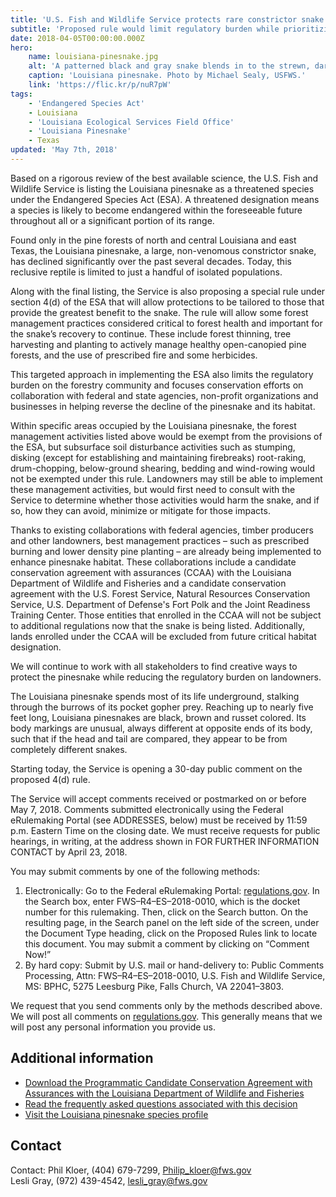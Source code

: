 ```yaml
---
title: 'U.S. Fish and Wildlife Service protects rare constrictor snake of Louisiana, Texas; proposes additional conservation measures'
subtitle: 'Proposed rule would limit regulatory burden while prioritizing conservation of species'
date: 2018-04-05T00:00:00.000Z
hero:
    name: louisiana-pinesnake.jpg
    alt: 'A patterned black and gray snake blends in to the strewn, dark pine needles on the forest floor.'
    caption: 'Louisiana pinesnake. Photo by Michael Sealy, USFWS.'
    link: 'https://flic.kr/p/nuR7pW'
tags:
    - 'Endangered Species Act'
    - Louisiana
    - 'Louisiana Ecological Services Field Office'
    - 'Louisiana Pinesnake'
    - Texas
updated: 'May 7th, 2018'
---
```


Based on a rigorous review of the best available science, the U.S. Fish and Wildlife Service is listing the Louisiana pinesnake as a threatened species under the Endangered Species Act (ESA). A threatened designation means a species is likely to become endangered within the foreseeable future throughout all or a significant portion of its range.

Found only in the pine forests of north and central Louisiana and east Texas, the Louisiana pinesnake, a large, non-venomous constrictor snake, has declined significantly over the past several decades. Today, this reclusive reptile is limited to just a handful of isolated populations.

Along with the final listing, the Service is also proposing a special rule under section 4(d) of the ESA that will allow protections to be tailored to those that provide the greatest benefit to the snake. The rule will allow some forest management practices considered critical to forest health and important for the snake’s recovery to continue. These include forest thinning, tree harvesting and planting to actively manage healthy open-canopied pine forests, and the use of prescribed fire and some herbicides.

This targeted approach in implementing the ESA also limits the regulatory burden on the forestry community and focuses conservation efforts on collaboration with federal and state agencies, non-profit organizations and businesses in helping reverse the decline of the pinesnake and its habitat.

Within specific areas occupied by the Louisiana pinesnake, the forest management activities listed above would be exempt from the provisions of the ESA, but subsurface soil disturbance activities such as stumping, disking (except for establishing and maintaining firebreaks) root-raking, drum-chopping, below-ground shearing, bedding and wind-rowing would not be exempted under this rule. Landowners may still be able to implement these management activities, but would first need to consult with the Service to determine whether those activities would harm the snake, and if so, how they can avoid, minimize or mitigate for those impacts.

Thanks to existing collaborations with federal agencies, timber producers and other landowners, best management practices – such as prescribed burning and lower density pine planting – are already being implemented to enhance pinesnake habitat. These collaborations include a candidate conservation agreement with assurances (CCAA) with the Louisiana Department of Wildlife and Fisheries and a candidate conservation agreement with the U.S. Forest Service, Natural Resources Conservation Service, U.S. Department of Defense's Fort Polk and the Joint Readiness Training Center. Those entities that enrolled in the CCAA will not be subject to additional regulations now that the snake is being listed. Additionally, lands enrolled under the CCAA will be excluded from future critical habitat designation.

We will continue to work with all stakeholders to find creative ways to protect the pinesnake while reducing the regulatory burden on landowners.

The Louisiana pinesnake spends most of its life underground, stalking through the burrows of its pocket gopher prey. Reaching up to nearly five feet long, Louisiana pinesnakes are black, brown and russet colored. Its body markings are unusual, always different at opposite ends of its body, such that if the head and tail are compared, they appear to be from completely different snakes.

Starting today, the Service is opening a 30-day public comment on the proposed 4(d) rule.

The Service will accept comments received or postmarked on or before May 7, 2018. Comments submitted electronically using the Federal eRulemaking Portal (see ADDRESSES, below) must be received by 11:59 p.m. Eastern Time on the closing date. We must receive requests for public hearings, in writing, at the address shown in FOR FURTHER INFORMATION CONTACT by April 23, 2018.

You may submit comments by one of the following methods:

1.  Electronically: Go to the Federal eRulemaking Portal: [regulations.gov](https://www.regulations.gov). In the Search box, enter FWS–R4–ES–2018-0010, which is the docket number for this rulemaking. Then, click on the Search button. On the resulting page, in the Search panel on the left side of the screen, under the Document Type heading, click on the Proposed Rules link to locate this document. You may submit a comment by clicking on “Comment Now!”
2.  By hard copy: Submit by U.S. mail or hand-delivery to: Public Comments Processing, Attn: FWS–R4–ES–2018-0010, U.S. Fish and Wildlife Service, MS: BPHC, 5275 Leesburg Pike, Falls Church, VA 22041–3803.

We request that you send comments only by the methods described above. We will post all comments on [regulations.gov](https://www.regulations.gov). This generally means that we will post any personal information you provide us.

## Additional information

* [Download the Programmatic Candidate Conservation Agreement with Assurances with the Louisiana Department of Wildlife and Fisheries](/pdf/agreement/programmatic-ccaa-for-louisiana-pinesnake-in-louisiana.pdf)
* [Read the frequently asked questions associated with this decision](/faq/listing-of-the-louisiana-pinesnake-under-the-esa-and-the-louisiana-pinesnake-proposed-4d-rule)
* [Visit the Louisiana pinesnake species profile](https://ecos.fws.gov/ecp0/profile/speciesProfile?spcode=C02C)

## Contact

Contact: Phil Kloer, (404) 679-7299, [Philip_kloer@fws.gov](mailto:Philip_kloer@fws.gov)  
Lesli Gray, (972) 439-4542, [lesli_gray@fws.gov](mailto:lesli_gray@fws.gov)
